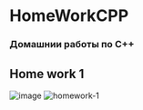 # HomeWorkCPP
###  Домашнии работы по C++
## Home work 1
![image](https://github.com/rqwhy/HomeWorkCPP/assets/157617055/ca4a8f71-8609-4396-adc1-e8930a9b5d41)
![homework-1](https://github.com/rqwhy/HomeWorkCPP/blob/main/homework-1)
